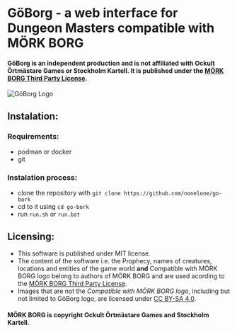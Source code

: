 # GöBorg - a web interface for Dungeon Masters compatible with MÖRK BORG
#### GöBorg is an independent production and is not affiliated with Ockult Örtmästare Games or Stockholm Kartell. It is published under the [MÖRK BORG Third Party License](https://morkborg.com/license/).

![GöBorg Logo](assets/GöBorg.png)

## Instalation:
### Requirements:
 - podman or docker
 - git

### Instalation process:
 - clone the repository with `git clone https://github.com/nonelone/go-bork`
 - cd to it using `cd go-bork`
 - run `run.sh` or `run.bat`


## Licensing:
 - This software is published under MIT license.
 - The content of the software i.e. the Prophecy, names of creatures, locations and entities of the game world **and** Compatible with MÖRK BORG logo belong to authors of MÖRK BORG and are used acording to the [MÖRK BORG Third Party License](https://morkborg.com/license/).
 - Images that are not the *Compatible with MÖRK BORG logo*, including but not limited to GöBorg logo, are licensed under [CC BY-SA 4.0](https://creativecommons.org/licenses/by-sa/4.0/).

#### MÖRK BORG is copyright Ockult Örtmästare Games and Stockholm Kartell.